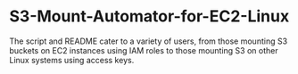 # S3-Mount-Automator-for-EC2-Linux
The script and README cater to a variety of users, from those mounting S3 buckets on EC2 instances using IAM roles to those mounting S3 on other Linux systems using access keys.

